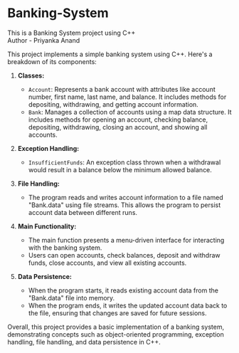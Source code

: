 # Banking-System
This is a Banking System project using C++
<br>
Author - Priyanka Anand 

This project implements a simple banking system using C++. Here's a breakdown of its components:

1. **Classes:**
   - `Account`: Represents a bank account with attributes like account number, first name, last name, and balance. It includes methods for depositing, withdrawing, and getting account information.
   - `Bank`: Manages a collection of accounts using a map data structure. It includes methods for opening an account, checking balance, depositing, withdrawing, closing an account, and showing all accounts.

2. **Exception Handling:**
   - `InsufficientFunds`: An exception class thrown when a withdrawal would result in a balance below the minimum allowed balance.

3. **File Handling:**
   - The program reads and writes account information to a file named "Bank.data" using file streams. This allows the program to persist account data between different runs.

4. **Main Functionality:**
   - The main function presents a menu-driven interface for interacting with the banking system.
   - Users can open accounts, check balances, deposit and withdraw funds, close accounts, and view all existing accounts.

5. **Data Persistence:**
   - When the program starts, it reads existing account data from the "Bank.data" file into memory.
   - When the program ends, it writes the updated account data back to the file, ensuring that changes are saved for future sessions.

Overall, this project provides a basic implementation of a banking system, demonstrating concepts such as object-oriented programming, exception handling, file handling, and data persistence in C++.

